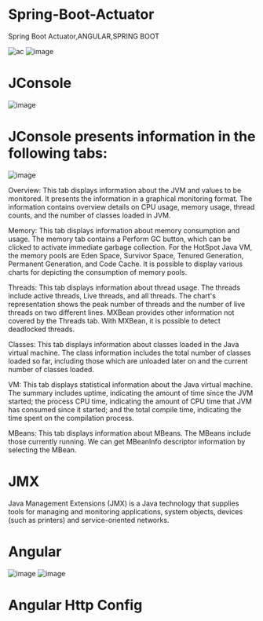 # Spring-Boot-Actuator
Spring Boot Actuator,ANGULAR,SPRING BOOT


![ac](https://github.com/PrabhaWijera/Spring-Boot-Actuator/assets/106425954/ef8b09bb-deb4-4817-a964-ca5dc9571b53)
![image](https://github.com/PrabhaWijera/Spring-Boot-Actuator/assets/106425954/b858a4b2-37c9-488d-86cb-bc9c8f7d76fa)
# JConsole
![image](https://github.com/PrabhaWijera/Spring-Boot-Actuator/assets/106425954/f5af65f9-daa4-462b-8db7-df809a0a471c)


 
# JConsole presents information in the following tabs:
![image](https://github.com/PrabhaWijera/Spring-Boot-Actuator/assets/106425954/93859149-b97c-4726-ba16-7c3bc645da39)

Overview: This tab displays information about the JVM and values to be monitored. It presents the information in a graphical monitoring format. The information contains overview details on CPU usage, memory usage, thread counts, and the number of classes loaded in JVM.

Memory: This tab displays information about memory consumption and usage. The memory tab contains a Perform GC button, which can be clicked to activate immediate garbage collection. For the HotSpot Java VM, the memory pools are Eden Space, Survivor Space, Tenured Generation, Permanent Generation, and Code Cache. It is possible to display various charts for depicting the consumption of memory pools.

Threads: This tab displays information about thread usage. The threads include active threads, Live threads, and all threads. The chart's representation shows the peak number of threads and the number of live threads on two different lines. MXBean provides other information not covered by the Threads tab. With MXBean, it is possible to detect deadlocked threads.

Classes: This tab displays information about classes loaded in the Java virtual machine. The class information includes the total number of classes loaded so far, including those which are unloaded later on and the current number of classes loaded.

VM: This tab displays statistical information about the Java virtual machine. The summary includes uptime, indicating the amount of time since the JVM started; the process CPU time, indicating the amount of CPU time that JVM has consumed since it started; and the total compile time, indicating the time spent on the compilation process.

MBeans: This tab displays information about MBeans. The MBeans include those currently running. We can get MBeanInfo descriptor information by selecting the MBean.

# JMX
Java Management Extensions (JMX) is a Java technology that supplies tools for managing and monitoring applications, system objects, devices (such as printers) and service-oriented networks.

# Angular
![image](https://github.com/PrabhaWijera/Spring-Boot-Actuator/assets/106425954/99fcfdbc-a5af-4c6e-928f-bde27e49848c)
![image](https://github.com/PrabhaWijera/Spring-Boot-Actuator/assets/106425954/a043c573-ede8-4100-a2d5-b91d0ea4e1c4)


# Angular Http Config
